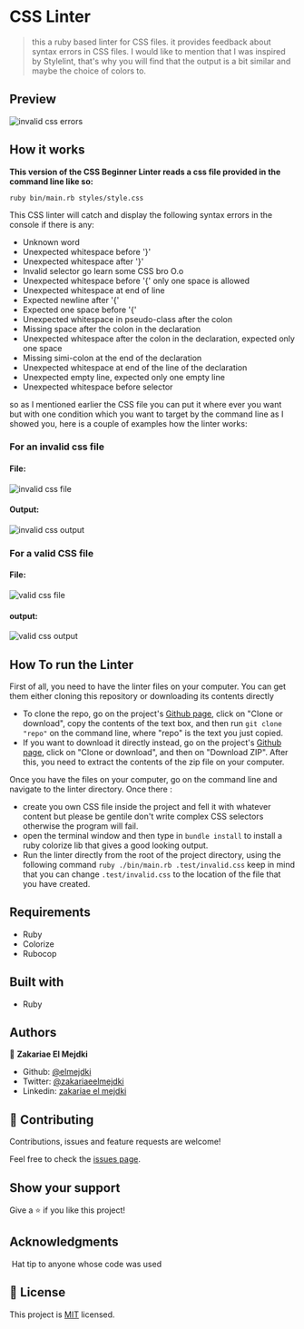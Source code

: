 # CSS Linter

> this a ruby based linter for CSS files. it provides feedback about syntax errors in CSS files. I would like to mention that I was inspired by Stylelint, that's why you will find that the output is a bit similar and maybe the choice of colors to.

## Preview

![invalid css errors](./assets/images/invalid_css_test.png)

## How it works

**This version of the CSS Beginner Linter reads a css file provided in the command line like so:**

```
ruby bin/main.rb styles/style.css
```

This CSS linter will catch and display the following syntax errors in the console if there is any:

- Unknown word
- Unexpected whitespace before \'}\'
- Unexpected whitespace after \'}\'
- Invalid selector go learn some CSS bro O.o
- Unexpected whitespace before \'{\' only one space is allowed
- Unexpected whitespace at end of line
- Expected newline after \'{\'
- Expected one space before \'{\'
- Unexpected whitespace in pseudo-class after the colon
- Missing space after the colon in the declaration
- Unexpected whitespace after the colon in the declaration, expected only one space
- Missing simi-colon at the end of the declaration
- Unexpected whitespace at end of the line of the declaration
- Unexpected empty line, expected only one empty line
- Unexpected whitespace before selector

so as I mentioned earlier the CSS file you can put it where ever you want but with one condition which you want to target by the command line as I showed you, here is a couple of examples how the linter works:

### For an invalid css file

#### File:

![invalid css file](./assets/images/invalid_css_file.png)

#### Output:

![invalid css output](./assets/images/invalid_css_test.png)

### For a valid CSS file

#### File:

![valid css file](./assets/images/valid_css_file.png)

#### output:

![valid css output](./assets/images/valid_css_test.png)

## How To run the Linter

First of all, you need to have the linter files on your computer. You can get them either cloning this repository or downloading its contents directly

- To clone the repo, go on the project's [Github page](https://github.com/elmejdki/CSS_linter), click on "Clone or download", copy the contents of the text box, and then run `git clone "repo"` on the command line, where "repo" is the text you just copied.
- If you want to download it directly instead, go on the project's [Github page](https://github.com/elmejdki/CSS_linter), click on "Clone or download", and then on "Download ZIP". After this, you need to extract the contents of the zip file on your computer.

Once you have the files on your computer, go on the command line and navigate to the linter directory. Once there :

- create you own CSS file inside the project and fell it with whatever content but please be gentile don't write complex CSS selectors otherwise the program will fail.
- open the terminal window and then type in `bundle install` to install a ruby colorize lib that gives a good looking output.
- Run the linter directly from the root of the project directory, using the following command `ruby ./bin/main.rb .test/invalid.css` keep in mind that you can change `.test/invalid.css` to the location of the file that you have created.

## Requirements

- Ruby
- Colorize
- Rubocop

## Built with

- Ruby

## Authors

👤 **Zakariae El Mejdki**

- Github: [@elmejdki](https://github.com/elmejdki)
- Twitter: [@zakariaeelmejdki](https://twitter.com/0ca7848f87ab470)
- Linkedin: [zakariae el mejdki](https://www.linkedin.com/in/zakariae-el-mejdki-644898139/)

## 🤝 Contributing

Contributions, issues and feature requests are welcome!

Feel free to check the [issues page](issues/).

## Show your support

Give a ⭐️ if you like this project!

## Acknowledgments

​	Hat tip to anyone whose code was used

## 📝 License

This project is [MIT](lic.url) licensed.
